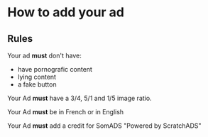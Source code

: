 # How to add your ad

## Rules

Your ad **must** don't have:
- have pornografic content
- lying content
- a fake button

Your Ad **must** have a 3/4, 5/1 and 1/5 image ratio.

Your Ad **must** be in French or in English

Your Ad **must** add a credit for SomADS "Powered by ScratchADS"
